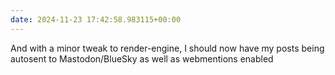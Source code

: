 ```yaml
---
date: 2024-11-23 17:42:58.983115+00:00
---
```


And with a minor tweak to render-engine, I should now have my posts being autosent to Mastodon/BlueSky as well as webmentions enabled

